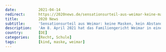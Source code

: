 ```yaml
---
date:          2021-04-14
redirect:      https://2020news.de/sensationsurteil-aus-weimar-keine-masken-kein-abstand-keine-tests-mehr-fuer-schueler/
title:         2020 News
subtitle:      'Sensationsurteil aus Weimar: keine Masken, kein Abstand, keine Tests mehr für Schüler'
description:   'Am 8. April 2021 hat das Familiengericht Weimar in einem Eilverfahren (Az.: 9 F 148/21) beschlossen, dass es zwei Weimarer Schulen mit sofortiger Wirkung verboten ist, den Schülerinnen und Schüler vorzuschreiben, Mund-Nasen-Bedeckungen aller Art (insbesondere qualifizierte Masken wie FFP2-Masken) zu tragen, AHA-Mindestabstände einzuhalten und/oder an SARS-CoV-2-Schnelltests teilzunehmen. Zugleich hat das Gericht bestimmt, dass der Präsenzunterricht […]'
country:       [DE]
categories:    [Recht, Schule]
tags:          [kind, maske, weimar]
---
```

